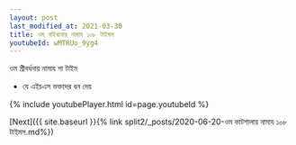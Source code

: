 ```yaml
---
layout: post
last_modified_at: 2021-03-30
title: ওম বাইখানায় নামায ১০৮ টাইমস
youtubeId: wMTRUo_9yg4
---
```

 
 
 ওম  শ্রীবর্ধনায়  নামায গা টাইম 
 
 -  যে এইচএস ভক্তদের ধন দেয় 
 
  
 
  
 
 
 
 
 
 


{% include youtubePlayer.html id=page.youtubeId %}
 
[Next]({{ site.baseurl }}{% link  split2/_posts/2020-06-20-ওম ভাটশালায় নামায ১০৮ টাইমস.md%})
 
